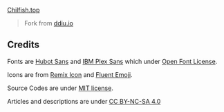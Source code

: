 [Chilfish.top](https://Chilfish.top)

> Fork from [ddiu.io](https://github.com/ddiu8081/ddiu.io)

## Credits

Fonts are [Hubot Sans](https://github.com/github/hubot-sans) and [IBM Plex Sans](https://fonts.google.com/specimen/IBM+Plex+Sans) which under [Open Font License](https://scripts.sil.org/cms/scripts/page.php?site_id=nrsi&id=OFL).

Icons are from [Remix Icon](https://github.com/Remix-Design/RemixIcon) and [Fluent Emoji](https://github.com/microsoft/fluentui-emoji).

Source Codes are under [MIT license](https://github.com/Chilfish/chilfish.top/blob/main/LICENSE).

Articles and descriptions are under [CC BY-NC-SA 4.0](https://creativecommons.org/licenses/by-nc-sa/4.0/legalcode)

